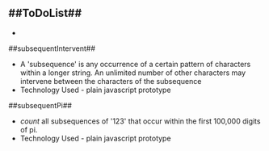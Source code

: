 ##ToDoList##
  -
  - 
  
##subsequentIntervent##
  - A 'subsequence' is any occurrence of a certain pattern of characters within a longer string. An unlimited number of other characters may intervene between the characters of the subsequence
  - Technology Used - plain javascript prototype
  
##subsequentPi##
  - *count* all subsequences of '123' that occur within the first 100,000 digits of pi. 
  - Technology Used - plain javascript prototype
